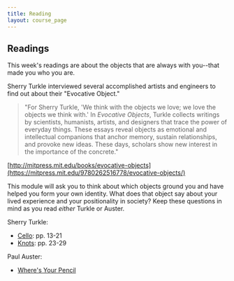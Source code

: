 ```yaml
---
title: Reading
layout: course_page
---
```

## Readings

This week's readings are about the objects that are always with you--that made you who you are.

Sherry Turkle interviewed several accomplished artists and engineers to find out about their "Evocative Object." 

>"For Sherry Turkle, 'We think with the objects we love; we love the objects we think with.' In _Evocative Objects_, Turkle collects writings by scientists, humanists, artists, and designers that trace the power of everyday things. These essays reveal objects as emotional and intellectual companions that anchor memory, sustain relationships, and provoke new ideas. These days, scholars show new interest in the importance of the concrete."

[http://mitpress.mit.edu/books/evocative-objects](https://mitpress.mit.edu/9780262516778/evocative-objects/)

This module will ask you to think about which objects ground you and have helped you form your own identity. What does that object say about your lived experience and your positionality in society? Keep these questions in mind as you read *either* Turkle or Auster.

Sherry Turkle: 
- [Cello](https://github.com/p2pu/writing-for-change-2022/blob/gh-pages/essays/turkle-objects-2011-Knots-WilliamWolff.pdf): pp. 13-21
- [Knots](https://github.com/p2pu/writing-for-change-2022/blob/gh-pages/essays/turkle-objects-2011-Knots-WilliamWolff.pdf): pp. 23-29

Paul Auster:
- [Where's Your Pencil](https://github.com/p2pu/writing-for-change-2022/blob/gh-pages/essays/Whats%20Your%20Pencil.pdf)
